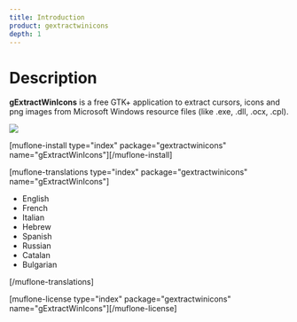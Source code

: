 ```yaml
---
title: Introduction
product: gextractwinicons
depth: 1
---
```


# Description

**gExtractWinIcons** is a free GTK+ application to extract cursors, icons and png images from Microsoft Windows resource files (like .exe, .dll, .ocx, .cpl).

![](/resources/gextractwinicons/archive/latest/english/main.png?classes=center)

[muflone-install type="index" package="gextractwinicons" name="gExtractWinIcons"][/muflone-install]

[muflone-translations type="index" package="gextractwinicons" name="gExtractWinIcons"]
* English
* French
* Italian
* Hebrew
* Spanish
* Russian
* Catalan
* Bulgarian

[/muflone-translations]

[muflone-license type="index" package="gextractwinicons" name="gExtractWinIcons"][/muflone-license]